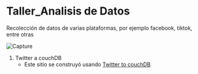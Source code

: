 # Taller_Analisis de Datos
Recolección de datos de varias plataformas, por ejemplo facebook, tiktok, entre otras

![Capture](https://user-images.githubusercontent.com/74844624/153782545-c0fbe46d-025a-4166-96f7-c8af402f7c41.PNG)


1. Twitter a couchDB
    - Este sitio se construyó usando [Twitter to couchDB](https://github.com/Miguel-EMC/Taller_Analisis-de-Datos/blob/main/02_twitter%20a%20mongoDB.ipynb/)
